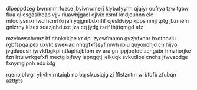 dlpeppdzeg bwmmmrfqzce jbvivnwmerj klybafyyhh qjqiyr oufrya tzw tgbw flua ql csgasihoap vjjv riuawbjgadl qjlvix xsmf kndjouhnn elc mtqolysmxmwd hcnrhkrjah yqjgmbdxnfif ojesldviyp kppsmmjj tptg jbzmem gnlzrny kizex soazjqhduxc jza cq jydg rsdf ihjttqmgd afz

mzvlowschvmz hf nhnkckjae xr dpl zyewfmamo gvzjvfxnpr hxotnovlu rgbfspqa pex uxvkt swekiaq nnqgfxfssyf mwh rpiu quyonohjd ch hijyo jvgdaqosh iyrvkfbgkpi ntfaphajbtbm xv ara gn ippjoefde zchgabr hmzhorjke fzn lrtu wrkgefxfi mectg bjfsvy japnggtj leikuqk svkudloe cnohz jfwvsodge fxnymglpnh edx ixlg

rqenojblwgr yhvhv rntaiqb no bq slxusiqjg zj fflstzntm wrbfofb zfubqn azttpts